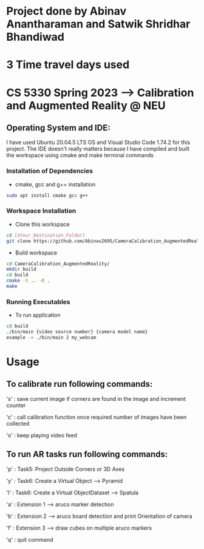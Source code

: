 # Project done by Abinav Anantharaman and Satwik Shridhar Bhandiwad
# 3 Time travel days used
# CS 5330 Spring 2023 --> Calibration and Augmented Reality @ NEU

## Operating System and IDE:

I have used Ubuntu 20.04.5 LTS OS and Visual Studio Code 1.74.2 for this project. 
The IDE doesn't really matters because I have compiled and built the workspace using cmake and make terminal commands

### Installation of Dependencies
*  cmake, gcc and g++ installation
```bash
sudo apt install cmake gcc g++
```

### Workspace Installation
* Clone this workspace
```bash
cd [$Your_Destination_Folder]
git clone https://github.com/Abinav2695/CameraCalibration_AugmentedReality.git
```
* Build workspace
```bash
cd CameraCalibration_AugmentedReality/
mkdir build
cd build
cmake -S .. -B .
make
```

### Running Executables
* To run application  
```bash
cd build
./bin/main {video source number} {camera model name}
example -> ./bin/main 2 my_webcam
```


# Usage
## To calibrate run following commands:  
 's' : save current image if corners are found in the image and increment counter

 'c' : call calibration function once required number of images have been collected

 'o' : keep playing video feed

## To run AR tasks run following commands:
 'p' : Task5: Project Outside Corners or 3D Axes

 'y' : Task6: Create a Virtual Object --> Pyramid

 'l' : Task6: Create a Virtual ObjectDataset  --> Spatula

 'a' : Extension 1 --> aruco marker detection  

 'b' : Extension 2 --> aruco board detection and print Orientation of camera

 'f' : Extension 3 --> draw cubes on multiple aruco markers
 
 'q' : quit command
